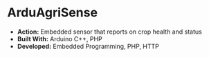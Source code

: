# ArduAgriSense
* __Action:__ Embedded sensor that reports on crop health and status
* __Built With:__ Arduino C++, PHP
* __Developed:__ Embedded Programming, PHP, HTTP
